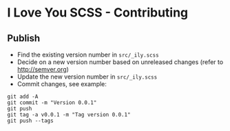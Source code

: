I Love You SCSS - Contributing
==============================

Publish
-------

- Find the existing version number in `src/_ily.scss`
- Decide on a new version number based on unreleased changes (refer to http://semver.org)
- Update the new version number in `src/_ily.scss`
- Commit changes, see example:

```
git add -A
git commit -m "Version 0.0.1"
git push
git tag -a v0.0.1 -m "Tag version 0.0.1"
git push --tags 
```
